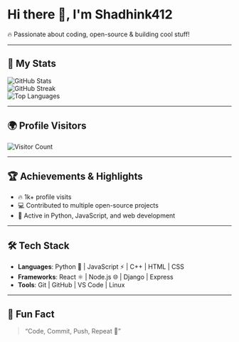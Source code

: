 # Hi there 👋, I'm Shadhink412  

🔥 Passionate about coding, open-source & building cool stuff!  

---

## 🚀 My Stats
![GitHub Stats](https://github-readme-stats.vercel.app/api?username=Shadhink412&show_icons=true&theme=radical)  
![GitHub Streak](https://github-readme-streak-stats.herokuapp.com/?user=Shadhink412&theme=radical)  
![Top Languages](https://github-readme-stats.vercel.app/api/top-langs/?username=Shadhink412&layout=compact&theme=radical)  

---

## 🌍 Profile Visitors
![Visitor Count](https://komarev.com/ghpvc/?username=Shadhink412&color=blue)

---

## 🏆 Achievements & Highlights
- 🔥 1k+ profile visits  
- 💻 Contributed to multiple open-source projects  
- 🚀 Active in Python, JavaScript, and web development  

---

## 🛠️ Tech Stack
- **Languages**: Python 🐍 | JavaScript ⚡ | C++ | HTML | CSS  
- **Frameworks**: React ⚛️ | Node.js 🌐 | Django | Express  
- **Tools**: Git | GitHub | VS Code | Linux  

---

## 🌟 Fun Fact
> “Code, Commit, Push, Repeat 🔁”  

